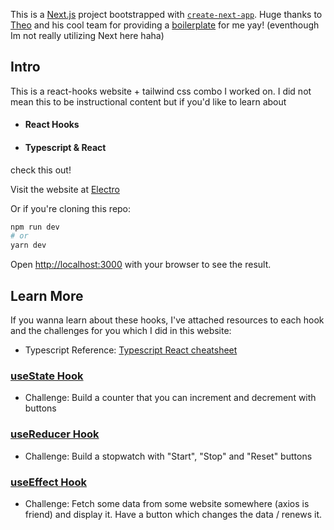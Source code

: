 This is a [Next.js](https://nextjs.org/) project bootstrapped with [`create-next-app`](https://github.com/vercel/next.js/tree/canary/packages/create-next-app).
Huge thanks to [Theo](https://www.youtube.com/watch?v=PKy2lYEnhgs&ab_channel=Theo-T3Tools) and his cool team for providing a [boilerplate](https://init.tips/) for me yay! (eventhough Im not really utilizing Next here haha)

## Intro

This is a react-hooks website + tailwind css combo I worked on. I did not mean this to be instructional content but if you'd like to learn about
- #### React Hooks
- #### Typescript & React

check this out!

Visit the website at [Electro](electro-light2dark.vercel.app)


Or if you're cloning this repo:
```bash
npm run dev
# or
yarn dev
```

Open [http://localhost:3000](http://localhost:3000) with your browser to see the result.

## Learn More

If you wanna learn about these hooks, I've attached resources to each hook and the challenges for you which I did in this website:

- Typescript Reference: [Typescript React cheatsheet](https://github.com/typescript-cheatsheets/react)

### [useState Hook](https://reactjs.org/docs/hooks-state.html)
- Challenge: Build a counter that you can increment and decrement with buttons

### [useReducer Hook](https://dmitripavlutin.com/react-usereducer/)
- Challenge: Build a stopwatch with "Start", "Stop" and "Reset" buttons

### [useEffect Hook](https://www.youtube.com/watch?v=Yl0hbt_kK_I&t=708s&ab_channel=LogRocket)
- Challenge: Fetch some data from some website somewhere (axios is friend) and display it. Have a button which changes the data / renews it.